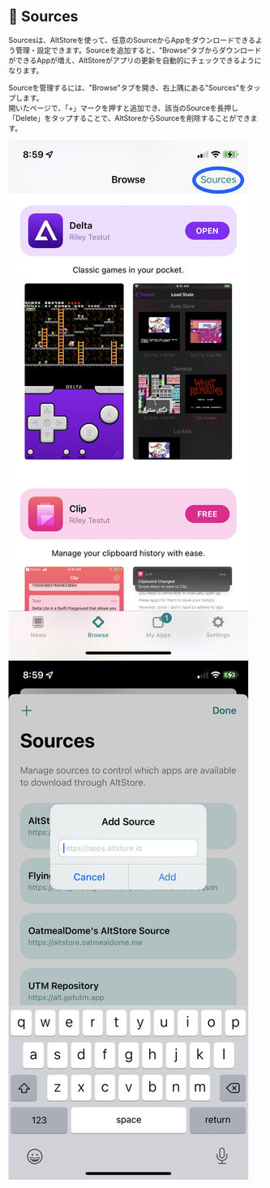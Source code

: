 # 🔗 Sources

Sourcesは、AltStoreを使って、任意のSourceからAppをダウンロードできるよう管理・設定できます。Sourceを追加すると、"Browse"タブからダウンロードができるAppが増え、AltStoreがアプリの更新を自動的にチェックできるようになります。

Sourceを管理するには、"Browse"タブを開き、右上隅にある"Sources"をタップします。\
開いたページで、「+」マークを押すと追加でき、該当のSourceを長押し「Delete」をタップすることで、AltStoreからSourceを削除することができます。

![](<../../.gitbook/assets/image (3).png>)![](<../../.gitbook/assets/image (2).png>)
